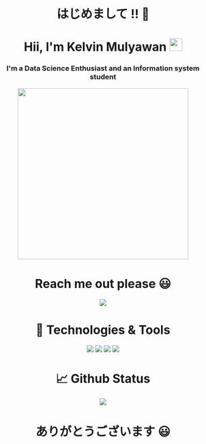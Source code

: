 <!-- Greeting -->
<h1 align="center">はじめまして !! 🐲</h1>
<!-- Part 1 -->
<h1 align="center">Hii, I'm Kelvin Mulyawan <img src="https://raw.githubusercontent.com/KelvinMulyawan/KelvinMulyawan/master/wave.gif" width="30px"></h1>
<h3 align="center">I'm a Data Science Enthusiast and an Information system student</h3>

<!-- Github Metrics -->
<p align="center"><img width="400" src="https://github.com/KelvinMulyawan/KelvinMulyawan/blob/main/github-metrics.svg"><img width="900" height="1" alt=""></p>

<h1 align="center">Reach me out please 😃</h1>
<p align="center"><a href="https://www.linkedin.com/in/kelvin-mulyawan-bb6617217"><img src="https://img.shields.io/badge/linkedin-%230077B5.svg?style=for-the-badge&logo=linkedin&logoColor=white"></a></p>

<!-- Technologies and Tools -->
<h1 align="center">🔧 Technologies & Tools</h1>
<div class="inline-block" align="center">
    <img src="https://img.shields.io/badge/Editor-Jupyter_Notebook-informational?style=flat&logo=jupyter&logoColor=white&color=2bbc8a">
    <img src="https://img.shields.io/badge/Code-Python-informational?style=flat&logo=python&logoColor=white&color=blue">
    <img src="https://img.shields.io/badge/Package-pandas-informational?style=flat&logo=pandas&logoColor=white&color=2bbc8a">
    <img src="https://img.shields.io/badge/Package-scikit_learn-informational?style=flat&logo=scikit-learn&logoColor=white&color=orange">
 </div>

<!-- GitHub Status -->
<h1 align="center">&#x1f4c8; Github Status</h1>
<p align="center"><img src="https://github-readme-stats.vercel.app/api?username=KelvinMulyawan&theme=algolia&column=7&no-frame=true&show_icons=true" /></p>

<!-- Closing Statement -->
<h1 align="center">ありがとうございます 😃</h1>
